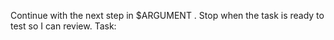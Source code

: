 Continue with the next step in $ARGUMENT . Stop when the task is ready to test so  I can review. Task: 